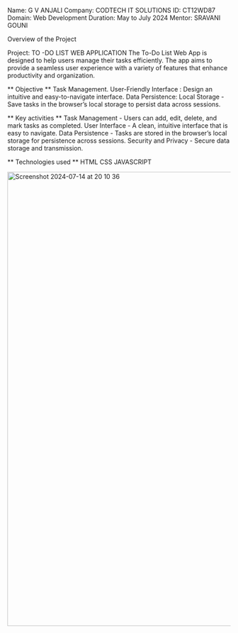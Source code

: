Name: G V ANJALI
Company: CODTECH IT SOLUTIONS
ID: CT12WD87
Domain: Web Development
Duration: May to July 2024
Mentor: SRAVANI GOUNI

Overview of the Project

Project: TO -DO LIST WEB APPLICATION
The To-Do List Web App is designed to help users manage their tasks efficiently. The app aims to provide a seamless user experience with a variety of features that enhance productivity and organization.

** Objective **
Task Management.
User-Friendly Interface : Design an intuitive and easy-to-navigate interface.
Data Persistence: Local Storage - Save tasks in the browser’s local storage to persist data across sessions.

** Key activities **
Task Management - Users can add, edit, delete, and mark tasks as completed.
User Interface - A clean, intuitive interface that is easy to navigate.
Data Persistence - Tasks are stored in the browser’s local storage for persistence across sessions.
Security and Privacy - Secure data storage and transmission.

** Technologies used **
HTML
CSS
JAVASCRIPT


<img width="1024" alt="Screenshot 2024-07-14 at 20 10 36" src="https://github.com/user-attachments/assets/b4643a17-7d87-4723-a02f-49546374ccf0">
